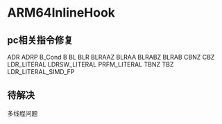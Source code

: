 # ARM64InlineHook
## pc相关指令修复
  ADR
  ADRP
  B_Cond
  B
  BL
  BLR
  BLRAAZ
  BLRAA
  BLRABZ
  BLRAB
  CBNZ
  CBZ
  LDR_LITERAL
  LDRSW_LITERAL
  PRFM_LITERAL
  TBNZ
  TBZ
  LDR_LITERAL_SIMD_FP

## 待解决
多线程问题
